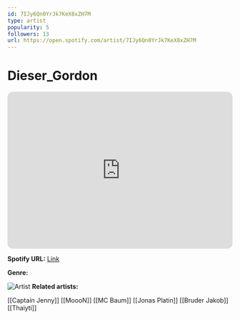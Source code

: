 ```yaml
---
id: 7IJy6Qn0YrJk7KeX8xZH7M
type: artist
popularity: 5
followers: 13
url: https://open.spotify.com/artist/7IJy6Qn0YrJk7KeX8xZH7M
---
```

# Dieser_Gordon

<iframe style="border-radius:12px" src="https://open.spotify.com/embed/artist/7IJy6Qn0YrJk7KeX8xZH7M" width="100%" height="352" frameBorder="0" allowfullscreen="" allow="autoplay; clipboard-write; encrypted-media; fullscreen; picture-in-picture" loading="lazy"></iframe>

**Spotify URL:** [Link](https://open.spotify.com/artist/7IJy6Qn0YrJk7KeX8xZH7M)

**Genre:** 

![Artist]()
**Related artists:**

[[Captain Jenny]]
[[MoooN]]
[[MC Baum]]
[[Jonas Platin]]
[[Bruder Jakob]]
[[Thaiyti]]
